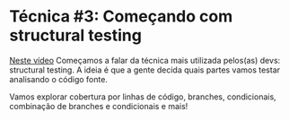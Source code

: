 # Técnica #3: Começando com structural testing

[Neste vídeo](https://youtu.be/HY_x5GkDt1o) Começamos a falar da técnica mais utilizada pelos(as) devs: structural testing. A ideia é que a gente decida quais partes vamos testar analisando o código fonte.

Vamos explorar cobertura por linhas de código, branches, condicionais, combinação de branches e condicionais e mais!

